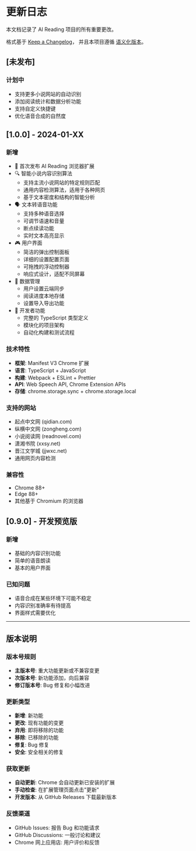 # 更新日志

本文档记录了 AI Reading 项目的所有重要更改。

格式基于 [Keep a Changelog](https://keepachangelog.com/zh-CN/1.0.0/)，
并且本项目遵循 [语义化版本](https://semver.org/lang/zh-CN/)。

## [未发布]

### 计划中
- 支持更多小说网站的自动识别
- 添加阅读统计和数据分析功能
- 支持自定义快捷键
- 优化语音合成的自然度

## [1.0.0] - 2024-01-XX

### 新增
- 🎉 首次发布 AI Reading 浏览器扩展
- 🔍 智能小说内容识别算法
  - 支持主流小说网站的特定规则匹配
  - 通用内容检测算法，适用于各种网页
  - 基于文本密度和结构的智能分析
- 🗣️ 文本转语音功能
  - 支持多种语音选择
  - 可调节语速和音量
  - 断点续读功能
  - 实时文本高亮显示
- 🎮 用户界面
  - 简洁的弹出控制面板
  - 详细的设置配置页面
  - 可拖拽的浮动控制器
  - 响应式设计，适配不同屏幕
- 💾 数据管理
  - 用户设置云端同步
  - 阅读进度本地存储
  - 设置导入导出功能
- 🔧 开发者功能
  - 完整的 TypeScript 类型定义
  - 模块化的项目架构
  - 自动化构建和测试流程

### 技术特性
- **框架**: Manifest V3 Chrome 扩展
- **语言**: TypeScript + JavaScript
- **构建**: Webpack + ESLint + Prettier
- **API**: Web Speech API, Chrome Extension APIs
- **存储**: chrome.storage.sync + chrome.storage.local

### 支持的网站
- 起点中文网 (qidian.com)
- 纵横中文网 (zongheng.com)
- 小说阅读网 (readnovel.com)
- 潇湘书院 (xxsy.net)
- 晋江文学城 (jjwxc.net)
- 通用网页内容检测

### 兼容性
- Chrome 88+
- Edge 88+
- 其他基于 Chromium 的浏览器

## [0.9.0] - 开发预览版

### 新增
- 基础的内容识别功能
- 简单的语音朗读
- 基本的用户界面

### 已知问题
- 语音合成在某些环境下可能不稳定
- 内容识别准确率有待提高
- 界面样式需要优化

---

## 版本说明

### 版本号规则
- **主版本号**: 重大功能更新或不兼容变更
- **次版本号**: 新功能添加，向后兼容
- **修订版本号**: Bug 修复和小幅改进

### 更新类型
- **新增**: 新功能
- **更改**: 现有功能的变更
- **弃用**: 即将移除的功能
- **移除**: 已移除的功能
- **修复**: Bug 修复
- **安全**: 安全相关的修复

### 获取更新
- **自动更新**: Chrome 会自动更新已安装的扩展
- **手动检查**: 在扩展管理页面点击"更新"
- **开发版本**: 从 GitHub Releases 下载最新版本

### 反馈渠道
- GitHub Issues: 报告 Bug 和功能请求
- GitHub Discussions: 一般讨论和建议
- Chrome 网上应用店: 用户评价和反馈